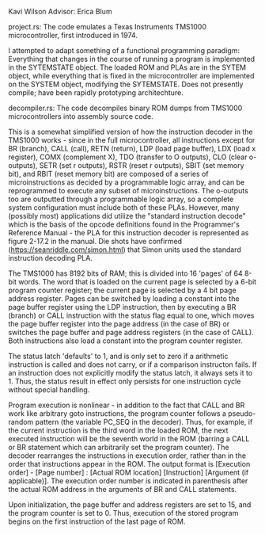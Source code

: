 Kavi Wilson
Advisor: Erica Blum

project.rs:
The code emulates a Texas Instruments TMS1000 microcontroller, first introduced in 1974.

I attempted to adapt something of a functional programming paradigm: Everything that changes in the course of running a program is implemented in the SYTEMSTATE object. The loaded ROM and PLAs are in the SYTEM object, while everything that is fixed in the microcontroller are implemented on the SYSTEM object, modifying the SYTEMSTATE.
Does not presently compile; have been rapidly prototyping architechture.

decompiler.rs:
The code decompiles binary ROM dumps from TMS1000 microcontrollers into assembly source code.

This is a somewhat simplified version of how the instruction decoder in the TMS1000 works - since in the full microcontroller, all instructions except for BR (branch), CALL (call), RETN (return), LDP (load page buffer), LDX (load x register), COMX (complement X), TDO (transfer to O outputs), CLO (clear o-outputs), SETR (set r outputs), RSTR (reset r outputs), SBIT (set memory bit), and RBIT (reset memory bit) are composed of a series of microinstructions as decided by a programmable logic array, and can be reprogrammed to execute any subset of microinstructions. The o-outputs too are outputted through a programmable logic array, so a complete system configuration must include both of these PLAs. However, many (possibly most) applications did utilize the "standard instruction decode" which is the basis of the opcode definitions found in the Programmer's Reference Manual - the PLA for this instruction decoder is represented as figure 2-17.2 in the manual. Die shots have confirmed (https://seanriddle.com/simon.html) that Simon units used the standard instruction decoding PLA.

The TMS1000 has 8192 bits of RAM; this is divided into 16 'pages' of 64 8-bit words. The word that is loaded on the current page is selected by a 6-bit program counter register; the current page is selected by a 4 bit page address register. Pages can be switched by loading a constant into the page buffer register using the LDP instruction, then by executing a BR (branch) or CALL instruction with the status flag equal to one, which moves the page buffer register into the page address (in the case of BR) or switches the page buffer and page address registers (in the case of CALL). Both instructions also load a constant into the program counter register.

The status latch 'defaults' to 1, and is only set to zero if a arithmetic instruction is called and does not carry, or if a comparison instructon fails. If an instruction does not explicitly modify the status latch, it always sets it to 1. Thus, the status result in effect only persists for one instruction cycle without special handling.

Program execution is nonlinear - in addition to the fact that CALL and BR work like arbitrary goto instructions, the program counter follows a pseudo-random pattern (the variable PC_SEQ in the decoder). Thus, for example, if the current instruction is the third word in the loaded ROM, the next executed instruction will be the seventh world in the ROM (barring a CALL or BR statement which can arbitrarily set the program counter). The decoder rearranges the instructions in execution order, rather than in the order that instructions appear in the ROM. The output format is [Execution order] - [Page number] : [Actual ROM location] [Instruction] [Argument (if applicable)]. The execution order number is indicated in parenthesis after the actual ROM address in the arguments of BR and CALL statements.

Upon initialization, the page buffer and address registers are set to 15, and the program counter is set to 0. Thus, execution of the stored program begins on the first instruction of the last page of ROM.
